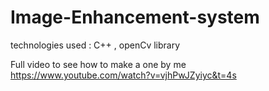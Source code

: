 # Image-Enhancement-system
technologies used : C++ , openCv library


Full video to see how to make a one by me 
  https://www.youtube.com/watch?v=vjhPwJZyiyc&t=4s
